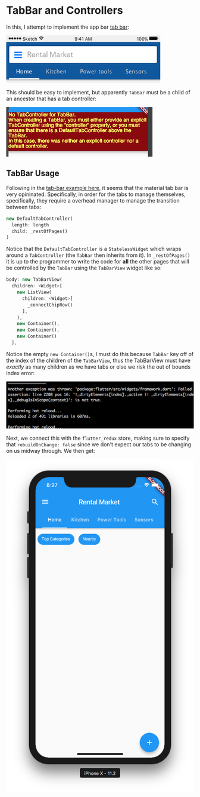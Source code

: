 # TabBar and Controllers

In this, I attempt to implement the app bar [tab bar](https://docs.flutter.io/flutter/material/TabBar-class.html):

![](./assets/ch18/tab-bar.png)

This should be easy to implement, but apparently `TabBar` must be a child of an ancestor that has a tab controller:

![](./assets/ch18/tab-bar-error.png)

## TabBar Usage

Following in the [tab-bar example here](https://flutter.io/catalog/samples/tabbed-app-bar/), it seems that the material tab bar is very opininated. Specifically, in order for the tabs to manage themselves, specifically, they require a overhead manager to manage the transition between tabs:

```dart
new DefaultTabController(
  length: length
  child: _restOfPages()
)
```

Notice that the `DefaultTabController` is a `StatelessWidget` which wraps around a `TabController` (the `TabBar` then inherits from it). In `_restOfPages()` it is up to the programmer to write the code for **all** the other pages that will be controlled by the `TabBar` using the `TabBarView` widget like so:

```dart
body: new TabBarView(
  children: <Widget>[
    new ListView(
      children: <Widget>[
        _connectChipRow()
      ],
    ),
    new Container(),
    new Container(),
    new Container()
  ],
```

Notice the empty `new Container()`s, I must do this because `TabBar` key off of the index of the children of the `TabBarView`, thus the TabBarView must have *exactly* as many children as we have tabs or else we risk the out of bounds index error:

![](./assets/ch18/bounds-index-error.png)

Next, we connect this with the `flutter_redux` store, making sure to specify that `rebuildOnChange: false` since we don't expect our tabs to be changing on us midway through. We then get:

![](./assets/ch18/finished.png)